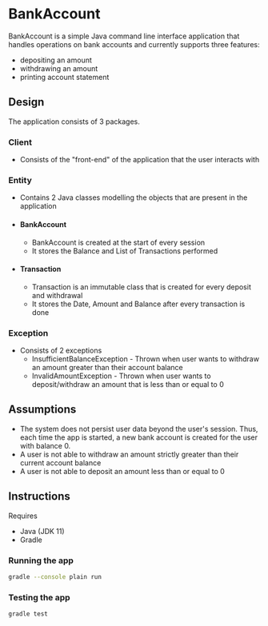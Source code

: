 # BankAccount
BankAccount is a simple Java command line interface application that handles operations on bank accounts and currently supports three features:
- depositing an amount
- withdrawing an amount
- printing account statement


## Design
The application consists of 3 packages.
### Client
- Consists of the "front-end" of the application that the user interacts with
### Entity
- Contains 2 Java classes modelling the objects that are present in the application
- #### BankAccount
    - BankAccount is created at the start of every session 
    - It stores the Balance and List of Transactions performed
- #### Transaction
  - Transaction is an immutable class that is created for every deposit and withdrawal
  - It stores the Date, Amount and Balance after every transaction is done
### Exception
- Consists of 2 exceptions
  - InsufficientBalanceException - Thrown when user wants to withdraw an amount greater than their account balance
  - InvalidAmountException - Thrown when user wants to deposit/withdraw an amount that is less than or equal to 0

## Assumptions
- The system does not persist user data beyond the user's session. Thus, each time the app
    is started, a new bank account is created for the user with balance 0.
- A user is not able to withdraw an amount strictly greater than their current account
    balance
- A user is not able to deposit an amount less than or equal to 0

## Instructions
Requires
- Java (JDK 11)
- Gradle
### Running the app
```bash
gradle --console plain run
```

### Testing the app
```bash
gradle test
```

